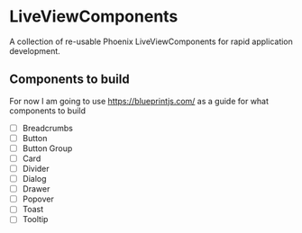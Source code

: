 # LiveViewComponents

A collection of re-usable Phoenix LiveViewComponents for rapid application development.

## Components to build
For now I am going to use https://blueprintjs.com/ as a guide for what components to build

- [ ] Breadcrumbs
- [ ] Button
- [ ] Button Group
- [ ] Card
- [ ] Divider
- [ ] Dialog
- [ ] Drawer
- [ ] Popover
- [ ] Toast
- [ ] Tooltip
